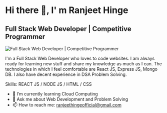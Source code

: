 # Hi there 👋, I' m Ranjeet  Hinge
## Full Stack Web Developer | Competitive Programmer 
![Full Stack Web Developer | Competitive Programmer ](https://image.freepik.com/free-vector/hand-drawn-web-developers_23-2148819604.jpg)

I'm a Full Stack Web Developer who loves to code websites. I am always ready for learning new stuff and share my knowledge as much as I can.  The technologies in which I feel comfortable are React JS, Express JS, Mongo DB. I  also have decent experience in  DSA Problem Solving.

Skills:   REACT JS / NODE JS / HTML / CSS

- 🌱 I’m currently learning Cloud Computing 
- 💬 Ask me about Web Development and Problem Solving 
- 📫 How to reach me: ranjeethingeofficial@gmail.com 


